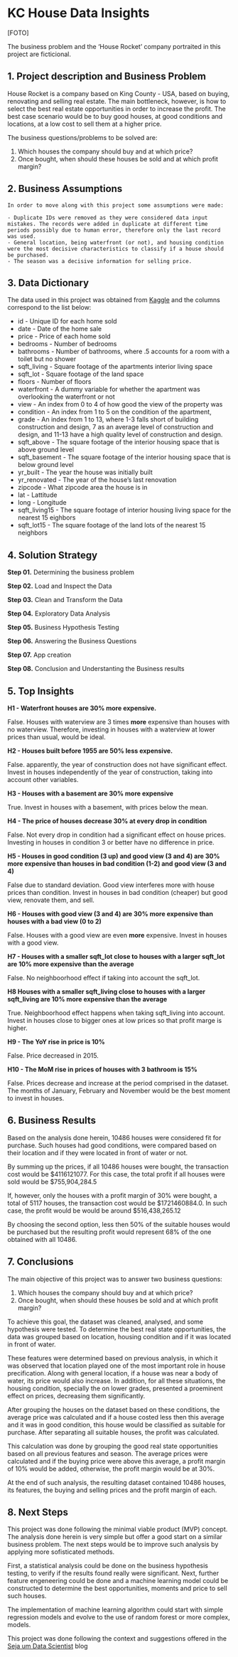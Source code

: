 # KC House Data Insights


[FOTO]

The business problem and the ‘House Rocket’ company portraited in this project are ficticional.

## 1. **Project description and Business Problem**

House Rocket is a company based on King County - USA, based on buying, renovating and selling real estate. The main bottleneck, however, is how to select the best real estate opportunities in order to increase the profit. The best case scenario would be to buy good houses, at good conditions and locations, at a low cost to sell them at a higher price. 

The business questions/problems to be solved are: 

1. Which houses the company should buy and at which price?
2. Once bought, when should these houses be sold and at which profit margin?

## 2. **Business Assumptions**
    
    In order to move along with this project some assumptions were made:
    
    - Duplicate IDs were removed as they were considered data input mistakes. The records were added in duplicate at different time periods possibly due to human error, therefore only the last record was used.
    - General location, being waterfront (or not), and housing condition were the most decisive characteristics to classify if a house should be purchased.
    - The season was a decisive information for selling price. 


## 3. **Data Dictionary**

The data used in this project was obtained from [Kaggle](https://www.kaggle.com/harlfoxem/housesalesprediction/discussion/207885) and the columns correspond to the list below: 

- id - Unique ID for each home sold
- date - Date of the home sale
- price - Price of each home sold
- bedrooms - Number of bedrooms
- bathrooms - Number of bathrooms, where .5 accounts for a room with a toilet but no shower
- sqft_living - Square footage of the apartments interior living space
- sqft_lot - Square footage of the land space
- floors - Number of floors
- waterfront - A dummy variable for whether the apartment was overlooking the waterfront or not
- view - An index from 0 to 4 of how good the view of the property was
- condition - An index from 1 to 5 on the condition of the apartment,
- grade - An index from 1 to 13, where 1-3 falls short of building construction and design, 7 as an average level of construction and design, and 11-13 have a high quality level of construction and design.
- sqft_above - The square footage of the interior housing space that is above ground level
- sqft_basement - The square footage of the interior housing space that is below ground level
- yr_built - The year the house was initially built
- yr_renovated - The year of the house’s last renovation
- zipcode - What zipcode area the house is in
- lat - Lattitude
- long - Longitude
- sqft_living15 - The square footage of interior housing living space for the nearest 15 eighbors
- sqft_lot15 - The square footage of the land lots of the nearest 15 neighbors

## 4. **Solution Strategy**

**Step 01.** Determining the business problem

**Step 02.** Load and Inspect the Data

**Step 03.** Clean and Transform the Data 

**Step 04.** Exploratory Data Analysis

**Step 05.** Business Hypothesis Testing 

**Step 06.** Answering the Business Questions 

**Step 07.** App creation 

**Step 08.**  Conclusion and Understanting the Business results

## 5. **Top Insights**

**H1 - Waterfront houses are 30% more expensive.**

False. Houses with waterview are 3 times **more** expensive than houses with no waterview. Therefore, investing in houses with a waterview at lower prices than usual, would be ideal. 

**H2 - Houses built before 1955 are 50% less expensive.**

False. apparently, the year of construction does not have significant effect. Invest in houses independently of the year of construction, taking into account other variables.

**H3 - Houses with a basement are 30% more expensive**

True. Invest in houses with a basement, with prices below the mean.

**H4 - The price of houses decrease 30% at every drop in condition**

False. Not every drop in condition had a significant effect on house prices. Investing in houses in condition 3 or better have no difference in price. 

**H5  - Houses in good condition (3 up) and good view (3 and 4) are 30% more expensive than houses in bad condition (1-2) and good view (3 and 4)**

False due to standard deviation. Good view interferes more with house prices than condition. Invest in houses in bad condition (cheaper) but good view, renovate them, and sell. 

**H6 - Houses with good view (3 and 4) are 30% more expensive than houses with a bad view (0 to 2)**

False. Houses with a good view are even **more** expensive. Invest in houses with a good view. 

**H7 - Houses with a smaller sqft_lot close to houses with a larger sqft_lot are 10% more expensive than the average**

False. No neighboorhood effect if taking into account the sqft_lot.

**H8 Houses with a smaller sqft_living close to houses with a larger sqft_living are 10% more expensive than the average**

True. Neighboorhood effect happens when taking sqft_living into account. Invest in houses close to bigger ones at low prices so that profit marge is higher. 

**H9 - The YoY rise in price is 10%**

False. Price decreased in 2015. 

**H10 - The MoM rise in prices of houses with 3 bathroom is 15%**

False. Prices decrease and increase at the period comprised in the dataset. The months of January, February and November would be the best moment to invest in houses.


## 6. **Business Results**

Based on the analysis done herein, 10486 houses were considered fit for purchase. 
Such houses had good conditions, were compared based on their location and if they were located in front of water or not.

By summing up the prices, if all 10486 houses were bought, the transaction cost would be $4116121077. For this case, the total profit if all houses were sold would be $755,904,284.5

If, however, only the houses with a profit margin of 30% were bought, a total of 5117 houses, the transaction cost would be $1721460884.0. In such case, the profit would be would be around $516,438,265.12

By choosing the second option, less then 50% of the suitable houses would be purchased but the resulting profit would represent 68% of the one obtained with all 10486. 


## 7. **Conclusions** 
The main objective of this project was to answer two business questions:
1. Which houses the company should buy and at which price?
2. Once bought, when should these houses be sold and at which profit margin?

To achieve this goal, the dataset was cleaned, analysed, and some hypothesis were tested. To determine the best real state opportunities, the data was grouped based on location, housing condition and if it was located in front of water. 

These features were determined based on previous analysis, in which it was observed that location played one of the most important role in house precification. Along with general location, if a house was near a body of water, its price would also increase. In addition, for all these situations, the housing condition, specially the on lower grades, presented a proeminent effect on prices, decreasing them significantly. 

After grouping the houses on the dataset based on these conditions, the average price was calculated and if a house costed less then this average and it was in good condition, this house would be classified as suitable for purchase. After separating all suitable houses, the profit was calculated. 

This calculation was done by grouping the good real state opportunities based on all previous features and season. The average prices were calculated and if the buying price were above this average, a profit margin of 10% would be added, otherwise, the profit margin would be at 30%.

At the end of such analysis, the resulting dataset contained 10486 houses, its features, the buying and selling prices and the profit margin of each. 

## 8. **Next Steps**

This project was done following the minimal viable product (MVP) concept. The analysis done herein is very simple but offer a good start on a similar business problem. The next steps would be to improve such analysis by applying more sofisticated methods. 

First, a statistical analysis could be done on the business hypothesis testing, to verify if the results found really were significant. Next, further feature engeneering could be done and a machine learning model could be constructed to determine the best opportunities, moments and price to sell such houses. 

The implementation of machine learning algorithm could start with simple regression models and evolve to the use of random forest or more complex, models.  

This project was done following the context and suggestions offered in the [Seja um Data Scientist](https://sejaumdatascientist.com/os-5-projetos-de-data-science-que-fara-o-recrutador-olhar-para-voce/) blog
